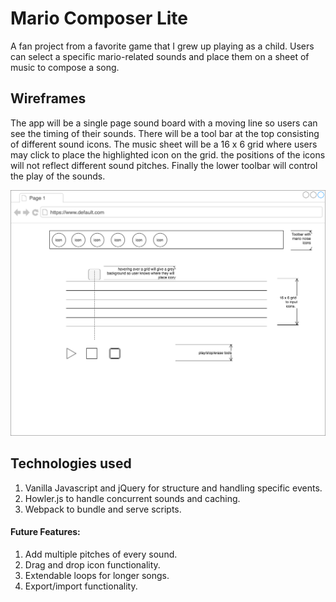 # Mario Composer Lite

A fan project from a favorite game that I grew up playing as a child. Users can select a specific mario-related sounds and place them on a sheet of music to compose a song.

## Wireframes
The app will be a single page sound board with a moving line so users can see the timing of their sounds. There will be a tool bar at the top consisting of different sound icons. The music sheet will be a 16 x 6 grid where users may click to place the highlighted icon on the grid. the positions of the icons will not reflect different sound pitches. Finally the lower toolbar will control the play of the sounds.

![wireframe](/build/assets/images/mario_lite_wireframe.png)

## Technologies used
1. Vanilla Javascript and jQuery for structure and handling specific events.
2. Howler.js to handle concurrent sounds and caching.
3. Webpack to bundle and serve scripts.


#### Future Features:
1. Add multiple pitches of every sound.
2. Drag and drop icon functionality.
3. Extendable loops for longer songs.
4. Export/import functionality.
